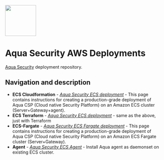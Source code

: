 <img src="https://avatars3.githubusercontent.com/u/12783832?s=200&v=4" height="100" width="100" />

# Aqua Security AWS Deployments

[Aqua Security](https://www.aquasec.com) deployment repository.

## Navigation and description

* **ECS Cloudformation** - [*Aqua Security ECS deployment*](https://github.com/aquasecurity/aqua-aws/tree/master/cloudformation/aqua-ecs) - This page contains instructions for creating a production-grade deployment of Aqua CSP (Cloud native Security Platform) on an Amazon ECS cluster (Server+Gateway+agent). 
* **ECS Terraform** - [*Aqua Security ECS deployment*](https://github.com/aquasecurity/aqua-aws/tree/master/terraform) - same as the above, just with Terraform
* **ECS-Fargate** - [*Aqua Security ECS Fargate deployment*](https://github.com/aquasecurity/aqua-aws/tree/master/cloudformation/aqua-ecs-fargate) - This page contains instructions for creating a production-grade deployment of Aqua CSP (Cloud native Security Platform) on an Amazon ECS Fargate cluster (Server+Gateway). 
* **Agent** - [*Aqua Security ECS Agent*](https://github.com/aquasecurity/aqua-aws/tree/master/cloudformation/aqua-ecs-agent) - Install Aqua agent as daemonset on existing ECS cluster.

